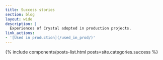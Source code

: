 ```yaml
---
title: Success stories
section: blog
layout: wide
description: |
  Experiences of Crystal adopted in production projects.
link_actions:
- '[Used in production](/used_in_prod/)'
---
```


{% include components/posts-list.html posts=site.categories.success %}
